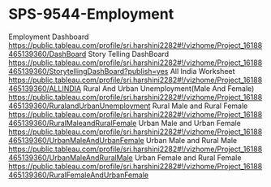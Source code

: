 # SPS-9544-Employment
Employment
Dashboard 
https://public.tableau.com/profile/sri.harshini2282#!/vizhome/Project_16188465139360/DashBoard
Story Telling DashBoard 
https://public.tableau.com/profile/sri.harshini2282#!/vizhome/Project_16188465139360/StorytellingDashBoard?publish=yes
All India Worksheet 
https://public.tableau.com/profile/sri.harshini2282#!/vizhome/Project_16188465139360/ALLINDIA
Rural And Urban Unemployment(Male And Female) 
https://public.tableau.com/profile/sri.harshini2282#!/vizhome/Project_16188465139360/RuralandUrbanUnemployment
Rural Male and Rural Female 
https://public.tableau.com/profile/sri.harshini2282#!/vizhome/Project_16188465139360/RuralMaleandRuralFemale
Urban Male and Urban Female 
https://public.tableau.com/profile/sri.harshini2282#!/vizhome/Project_16188465139360/UrbanMaleAndUrbanFemale
Urban Male and Rural Male 
https://public.tableau.com/profile/sri.harshini2282#!/vizhome/Project_16188465139360/UrbanMaleAndRuralMale
Urban Female and Rural Female 
https://public.tableau.com/profile/sri.harshini2282#!/vizhome/Project_16188465139360/RuralFemaleAndUrbanFemale 
